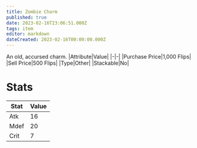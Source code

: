 ```yaml
---
title: Zombie Charm
published: true
date: 2023-02-16T23:06:51.000Z
tags: item
editor: markdown
dateCreated: 2023-02-16T00:00:00.000Z
---
```


An old, accursed charm.
|Attribute|Value|
|-|-|
|Purchase Price|1,000 Flips|
|Sell Price|500 Flips|
|Type|Other|
|Stackable|No|

# Stats
|Stat|Value|
|-|-|
|Atk|16|
|Mdef|20|
|Crit|7|
